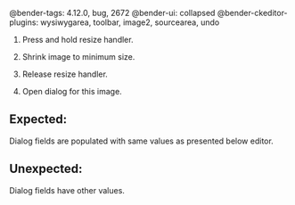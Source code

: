 @bender-tags: 4.12.0, bug, 2672
@bender-ui: collapsed
@bender-ckeditor-plugins: wysiwygarea, toolbar, image2, sourcearea, undo

1. Press and hold resize handler.

1. Shrink image to minimum size.

1. Release resize handler.

1. Open dialog for this image.

## Expected:

Dialog fields are populated with same values as presented below editor.

## Unexpected:

Dialog fields have other values.
